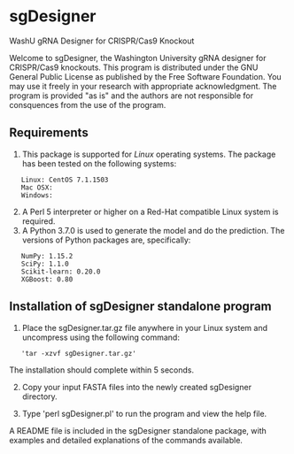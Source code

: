 # sgDesigner
WashU gRNA Designer for CRISPR/Cas9 Knockout

Welcome to sgDesigner, the Washington University gRNA designer for CRISPR/Cas9 knockouts. This program is distributed under the GNU General Public License as published by the Free Software Foundation. You may use it freely in your research with appropriate acknowledgment. The program is provided "as is" and the authors are not responsible for consquences from the use of the program.

## Requirements

1. This package is supported for *Linux* operating systems. The package has been tested on the following systems:

```
   Linux: CentOS 7.1.1503
   Mac OSX:
   Windows:
```

2. A Perl 5 interpreter or higher on a Red-Hat compatible Linux system is required.
3. A Python 3.7.0 is used to generate the model and do the prediction. The versions of Python packages are, specifically:

```
   NumPy: 1.15.2
   SciPy: 1.1.0
   Scikit-learn: 0.20.0
   XGBoost: 0.80
```

## Installation of sgDesigner standalone program

1. Place the sgDesigner.tar.gz file anywhere in your Linux system and uncompress using the following command:

```
   'tar -xzvf sgDesigner.tar.gz'
```
   The installation should complete within 5 seconds.

2. Copy your input FASTA files into the newly created sgDesigner directory.

3. Type 'perl sgDesigner.pl' to run the program and view the help file.

A README file is included in the sgDesigner standalone package, with examples and detailed explanations of the commands available.

